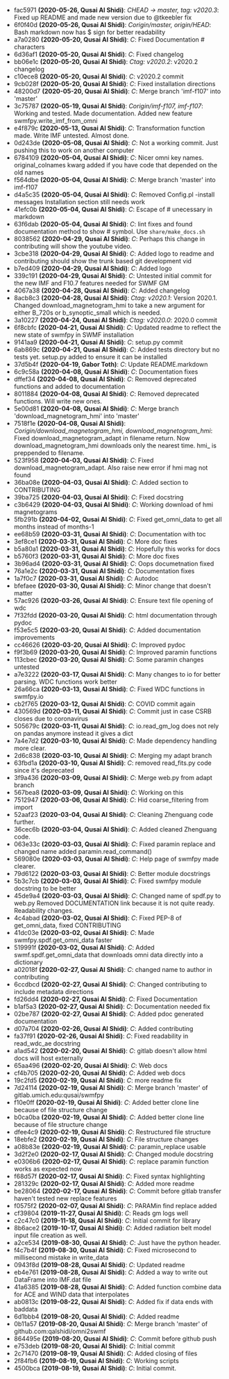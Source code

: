 - fac5971 **(2020-05-26, Qusai Al Shidi)**: _CHEAD -> master, tag: v2020.3_: Fixed up README and made new version due to @tkeebler fix
- 6f0f40d **(2020-05-26, Qusai Al Shidi)**: _Corigin/master, origin/HEAD_: Bash markdown now has $ sign for better readability
- a7a0280 **(2020-05-20, Qusai Al Shidi)**: _C_: Fixed Documentation # characters
- 6d36af1 **(2020-05-20, Qusai Al Shidi)**: _C_: Fixed changelog
- bb06e1c **(2020-05-20, Qusai Al Shidi)**: _Ctag: v2020.2_: v2020.2 changelog
- c10ece8 **(2020-05-20, Qusai Al Shidi)**: _C_: v2020.2 commit
- 9cb028f **(2020-05-20, Qusai Al Shidi)**: _C_: Fixed installation directions
- 48200d7 **(2020-05-20, Qusai Al Shidi)**: _C_: Merge branch 'imf-f107' into 'master'
- 3c75787 **(2020-05-19, Qusai Al Shidi)**: _Corigin/imf-f107, imf-f107_: Working and tested. Made documentation. Added new feature swmfpy.write_imf_from_omni
- e4f879c **(2020-05-13, Qusai Al Shidi)**: _C_: Transformation function made. Write IMF untested. Almost done.
- 0d243de **(2020-05-08, Qusai Al Shidi)**: _C_: Not a working commit. Just pushing this to work on another computer
- 6784109 **(2020-05-04, Qusai Al Shidi)**: _C_: Nicer omni key names. original_colnames kwarg added if you have code that depended on the old names
- f564dbe **(2020-05-04, Qusai Al Shidi)**: _C_: Merge branch 'master' into imf-f107
- d4a5c35 **(2020-05-04, Qusai Al Shidi)**: _C_: Removed Config.pl -install messages Installation section still needs work
- 41efc0b **(2020-05-04, Qusai Al Shidi)**: _C_: Escape of # unecessary in markdown
- 63f6dab **(2020-05-04, Qusai Al Shidi)**: _C_: lint fixes and found documentation method to show # symbol. Use `share/make_docs.sh`
- 8038562 **(2020-04-29, Qusai Al Shidi)**: _C_: Perhaps this change in contributing will show the youtube video.
- 3cbe318 **(2020-04-29, Qusai Al Shidi)**: _C_: Added logo to readme and contributing should show the trunk based git development vid
- b7ed409 **(2020-04-29, Qusai Al Shidi)**: _C_: Added logo
- 339c191 **(2020-04-29, Qusai Al Shidi)**: _C_: Untested initial commit for the new IMF and F10.7 features needed for SWMF GM
- 4067a38 **(2020-04-28, Qusai Al Shidi)**: _C_: Added changelog
- 8acb8c3 **(2020-04-28, Qusai Al Shidi)**: _Ctag: v2020.1_: Version 2020.1. Changed download_magnetogram_hmi to take a new argument for either B_720s or b_synoptic_small which is needed.
- 3a10227 **(2020-04-24, Qusai Al Shidi)**: _Ctag: v2020.0_: 2020.0 commit
- 6f8cbfc **(2020-04-21, Qusai Al Shidi)**: _C_: Updated readme to reflect the new state of swmfpy in SWMF installation
- 9141aa9 **(2020-04-21, Qusai Al Shidi)**: _C_: setup.py commit
- 6ab869c **(2020-04-21, Qusai Al Shidi)**: _C_: Added tests directory but no tests yet. setup.py added to ensure it can be installed
- 37d5b4f **(2020-04-19, Gabor Toth)**: _C_: Update README.markdown
- 6c9c58a **(2020-04-08, Qusai Al Shidi)**: _C_: Documentation fixes
- dffef34 **(2020-04-08, Qusai Al Shidi)**: _C_: Removed deprecated functions and added to documentation
- 8011884 **(2020-04-08, Qusai Al Shidi)**: _C_: Removed deprecated functions. Will write new ones.
- 5e00d81 **(2020-04-08, Qusai Al Shidi)**: _C_: Merge branch 'download_magnetogram_hmi' into 'master'
- 7518f1e **(2020-04-08, Qusai Al Shidi)**: _Corigin/download_magnetogram_hmi, download_magnetogram_hmi_: Fixed download_magnetogram_adapt in filename return. Now download_magnetogram_hmi downloads only the nearest time. hmi_ is preppended to filename.
- 523f958 **(2020-04-03, Qusai Al Shidi)**: _C_: Fixed download_magnetogram_adapt. Also raise new error if hmi mag not found
- 36ba08e **(2020-04-03, Qusai Al Shidi)**: _C_: Added section to CONTRIBUTING
- 39ba725 **(2020-04-03, Qusai Al Shidi)**: _C_: Fixed docstring
- c3b6429 **(2020-04-03, Qusai Al Shidi)**: _C_: Working download of hmi magnetograms
- 5fb291b **(2020-04-02, Qusai Al Shidi)**: _C_: Fixed get_omni_data to get all months instead of months-1
- ee68b59 **(2020-03-31, Qusai Al Shidi)**: _C_: Documentation with toc
- 3ef8ce1 **(2020-03-31, Qusai Al Shidi)**: _C_: More doc fixes
- b5a80a1 **(2020-03-31, Qusai Al Shidi)**: _C_: Hopefully this works for docs
- b5760f3 **(2020-03-31, Qusai Al Shidi)**: _C_: More doc fixes
- 3b96ad4 **(2020-03-31, Qusai Al Shidi)**: _C_: Oops documetnation fixed
- 76a1e2c **(2020-03-31, Qusai Al Shidi)**: _C_: Documentation fixes
- 1a7f0c7 **(2020-03-31, Qusai Al Shidi)**: _C_: Autodoc
- bfefaee **(2020-03-30, Qusai Al Shidi)**: _C_: Minor change that doesn't matter
- 57ac926 **(2020-03-26, Qusai Al Shidi)**: _C_: Ensure text file opening of wdc
- 7f32fdd **(2020-03-20, Qusai Al Shidi)**: _C_: html documentation through pydoc
- f53e5c5 **(2020-03-20, Qusai Al Shidi)**: _C_: Added documentation improvements
- cc46626 **(2020-03-20, Qusai Al Shidi)**: _C_: Improved pydoc
- f9f3b69 **(2020-03-20, Qusai Al Shidi)**: _C_: Improved paramin functions
- 113cbec **(2020-03-20, Qusai Al Shidi)**: _C_: Some paramin changes untested
- a7e3222 **(2020-03-17, Qusai Al Shidi)**: _C_: Many changes to io for better parsing. WDC functions work better
- 26a66ca **(2020-03-13, Qusai Al Shidi)**: _C_: Fixed WDC functions in swmfpy.io
- cb2f765 **(2020-03-12, Qusai Al Shidi)**: _C_: COVID commit again
- 430569d **(2020-03-11, Qusai Al Shidi)**: _C_: Commit just in case CSRB closes due to coronavirus
- 505679c **(2020-03-11, Qusai Al Shidi)**: _C_: io.read_gm_log does not rely on pandas anymore instead it gives a dict
- 7a4e7d2 **(2020-03-10, Qusai Al Shidi)**: _C_: Made dependency handling more clear.
- 2d6c838 **(2020-03-10, Qusai Al Shidi)**: _C_: Merging my adapt branch
- 63fbd1a **(2020-03-10, Qusai Al Shidi)**: _C_: removed read_fits.py code since it's deprecated
- 3f9a436 **(2020-03-09, Qusai Al Shidi)**: _C_: Merge web.py from adapt branch
- 567bea8 **(2020-03-09, Qusai Al Shidi)**: _C_: Working on this
- 7512947 **(2020-03-06, Qusai Al Shidi)**: _C_: Hid coarse_filtering from import
- 52aaf23 **(2020-03-04, Qusai Al Shidi)**: _C_: Cleaning Zhenguang code further.
- 36cec6b **(2020-03-04, Qusai Al Shidi)**: _C_: Added cleaned Zhenguang code.
- 063e33c **(2020-03-03, Qusai Al Shidi)**: _C_: Fixed paramin replace and changed name added paramin.read_command()
- 569080e **(2020-03-03, Qusai Al Shidi)**: _C_: Help page of swmfpy made clearer.
- 79d6122 **(2020-03-03, Qusai Al Shidi)**: _C_: Better module docstrings
- 5b3c7cb **(2020-03-03, Qusai Al Shidi)**: _C_: Fixed swmfpy module docstring to be better
- 45de9a4 **(2020-03-03, Qusai Al Shidi)**: _C_: Changed name of spdf.py to web.py Removed DOCUMENTATION link because it is not quite ready. Readability changes.
- 4c4abad **(2020-03-02, Qusai Al Shidi)**: _C_: Fixed PEP-8 of get_omni_data, fixed CONTRIBUTING
- 41dc03e **(2020-03-02, Qusai Al Shidi)**: _C_: Made swmfpy.spdf.get_omni_data faster
- 519991f **(2020-03-02, Qusai Al Shidi)**: _C_: Added swmf.spdf.get_omni_data that downloads omni data directly into a dictionary
- a02018f **(2020-02-27, Qusai Al Shidi)**: _C_: changed name to author in contributing
- 6ccdbcd **(2020-02-27, Qusai Al Shidi)**: _C_: Changed contributing to include metadata directions
- fd26dd4 **(2020-02-27, Qusai Al Shidi)**: _C_: Fixed Documentation
- b1af5a3 **(2020-02-27, Qusai Al Shidi)**: _C_: Documentation needed fix
- 02be787 **(2020-02-27, Qusai Al Shidi)**: _C_: Added pdoc generated documentation
- d07a704 **(2020-02-26, Qusai Al Shidi)**: _C_: Added contributing
- fa37f91 **(2020-02-26, Qusai Al Shidi)**: _C_: Fixed readability in read_wdc_ae docstring
- a1ad542 **(2020-02-20, Qusai Al Shidi)**: _C_: gitlab doesn't allow html docs will host externally
- 65aa496 **(2020-02-20, Qusai Al Shidi)**: _C_: Web docs
- cf4b705 **(2020-02-20, Qusai Al Shidi)**: _C_: Added web docs
- 19c2fd5 **(2020-02-19, Qusai Al Shidi)**: _C_: more readme fix
- 7d24114 **(2020-02-19, Qusai Al Shidi)**: _C_: Merge branch 'master' of gitlab.umich.edu:qusai/swmfpy
- f10e0ff **(2020-02-19, Qusai Al Shidi)**: _C_: Added better clone line because of file structure change
- b0ca0ba **(2020-02-19, Qusai Al Shidi)**: _C_: Added better clone line because of file structure change
- dfee4c9 **(2020-02-19, Qusai Al Shidi)**: _C_: Restructured file structure
- 18ebfe2 **(2020-02-19, Qusai Al Shidi)**: _C_: File structure changes
- a08b83e **(2020-02-19, Qusai Al Shidi)**: _C_: paramin_replace usable
- 3d2f2e0 **(2020-02-17, Qusai Al Shidi)**: _C_: Changed module docstring
- e0306b6 **(2020-02-17, Qusai Al Shidi)**: _C_: replace paramin function works as expected now
- f68d57f **(2020-02-17, Qusai Al Shidi)**: _C_: Fixed syntax highlighting
- 281329c **(2020-02-17, Qusai Al Shidi)**: _C_: Added more readme
- be28064 **(2020-02-17, Qusai Al Shidi)**: _C_: Commit before gitlab transfer haven't tested new replace features
- f0575f2 **(2020-02-07, Qusai Al Shidi)**: _C_: PARAMin find replace added
- cf39804 **(2019-11-27, Qusai Al Shidi)**: _C_: Reads gm logs well
- c2c47c0 **(2019-11-18, Qusai Al Shidi)**: _C_: Initial commit for library
- 8b6ace2 **(2019-10-17, Qusai Al Shidi)**: _C_: Added radiation belt model input file creation as well.
- a2ce534 **(2019-08-30, Qusai Al Shidi)**: _C_: Just have the python header.
- f4c7b4f **(2019-08-30, Qusai Al Shidi)**: _C_: Fixed microsecond to millisecond mistake in write_data
- 0943f8d **(2019-08-28, Qusai Al Shidi)**: _C_: Updated readme
- eb4e761 **(2019-08-28, Qusai Al Shidi)**: _C_: Added a way to write out DataFrame into IMF.dat file
- 41a6385 **(2019-08-28, Qusai Al Shidi)**: _C_: Added function combine data for ACE and WIND data that interpolates
- ab0813c **(2019-08-22, Qusai Al Shidi)**: _C_: Added fix if data ends with baddata
- 6d1bbb4 **(2019-08-20, Qusai Al Shidi)**: _C_: Added readme
- 0b11a57 **(2019-08-20, Qusai Al Shidi)**: _C_: Merge branch 'master' of github.com:qalshidi/omni2swmf
- 864495e **(2019-08-20, Qusai Al Shidi)**: _C_: Commit before github push
- e753deb **(2019-08-20, Qusai Al Shidi)**: _C_: Initial commit
- 2c71470 **(2019-08-19, Qusai Al Shidi)**: _C_: Added closing of files
- 2f84fb6 **(2019-08-19, Qusai Al Shidi)**: _C_: Working scripts
- 4500bca **(2019-08-19, Qusai Al Shidi)**: _C_: Initial commit.